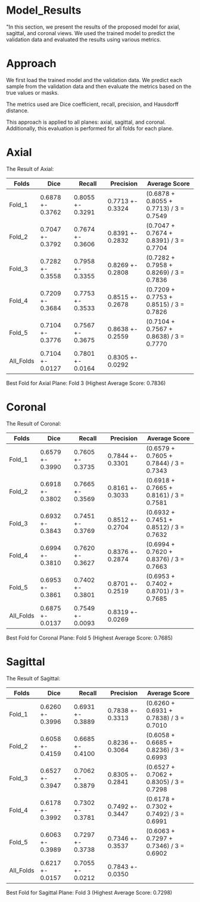 # Model_Results

"In this section, we present the results of the proposed model for axial, sagittal, and coronal views. We used the trained model to predict the validation data and evaluated the results using various metrics.

# Approach

We first load the trained model and the validation data. We predict each sample from the validation data and then evaluate the metrics based on the true values or masks.

The metrics used are Dice coefficient, recall, precision, and Hausdorff distance.

This approach is applied to all planes: axial, sagittal, and coronal. Additionally, this evaluation is performed for all folds for each plane.

# Axial

The Result of Axial: 



|      Folds    |      Dice      |       Recall    |   Precision    |             Average Score             |
| ------------- | -------------- | --------------- | ---------------|---------------------------------------|
|     Fold_1    |0.6878 +- 0.3762|0.8055 +- 0.3291 |0.7713 +- 0.3324|(0.6878 + 0.8055 + 0.7713) / 3 = 0.7549|
|     Fold_2    |0.7047 +- 0.3792|0.7674 +- 0.3606 |0.8391 +- 0.2832|(0.7047 + 0.7674 + 0.8391) / 3 = 0.7704|
|     Fold_3    |0.7282 +- 0.3558|0.7958 +- 0.3355 |0.8269 +- 0.2808|(0.7282 + 0.7958 + 0.8269) / 3 = 0.7836|
|     Fold_4    |0.7209 +- 0.3684|0.7753 +- 0.3533 |0.8515 +- 0.2678|(0.7209 + 0.7753 + 0.8515) / 3 = 0.7826|
|     Fold_5    |0.7104 +- 0.3776|0.7567 +- 0.3675 |0.8638 +- 0.2559|(0.7104 + 0.7567 + 0.8638) / 3 = 0.7770|
|   All_Folds   |0.7104 +- 0.0127|0.7801 +- 0.0164 |0.8305 +- 0.0292|                                       |


Best Fold for Axial Plane: Fold 3 (Highest Average Score: 0.7836)




# Coronal

The Result of Coronal: 



|      Folds    |      Dice      |       Recall    |   Precision    |             Average Score             |
| ------------- | -------------- | --------------- | ---------------|---------------------------------------|
|     Fold_1    |0.6579 +- 0.3990|0.7605 +- 0.3735 |0.7844 +- 0.3301|(0.6579 + 0.7605 + 0.7844) / 3 = 0.7343|
|     Fold_2    |0.6918 +- 0.3802|0.7665 +- 0.3569 |0.8161 +- 0.3033|(0.6918 + 0.7665 + 0.8161) / 3 = 0.7581|
|     Fold_3    |0.6932 +- 0.3843|0.7451 +- 0.3769 |0.8512 +- 0.2704|(0.6932 + 0.7451 + 0.8512) / 3 = 0.7632|
|     Fold_4    |0.6994 +- 0.3810|0.7620 +- 0.3627 |0.8376 +- 0.2874|(0.6994 + 0.7620 + 0.8376) / 3 = 0.7663|
|     Fold_5    |0.6953 +- 0.3861|0.7402 +- 0.3801 |0.8701 +- 0.2519|(0.6953 + 0.7402 + 0.8701) / 3 = 0.7685|
|   All_Folds   |0.6875 +- 0.0137|0.7549 +- 0.0093 |0.8319 +- 0.0269|                                       |
           

Best Fold for Coronal Plane: Fold 5 (Highest Average Score: 0.7685)



# Sagittal

The Result of Sagittal: 



|      Folds    |      Dice      |       Recall    |   Precision    |             Average Score             |
| ------------- | -------------- | --------------- | ---------------|---------------------------------------|
|     Fold_1    |0.6260 +- 0.3996|0.6931 +- 0.3889 |0.7838 +- 0.3313|(0.6260 + 0.6931 + 0.7838) / 3 = 0.7010|
|     Fold_2    |0.6058 +- 0.4159|0.6685 +- 0.4100 |0.8236 +- 0.3064|(0.6058 + 0.6685 + 0.8236) / 3 = 0.6993|
|     Fold_3    |0.6527 +- 0.3947|0.7062 +- 0.3879 |0.8305 +- 0.2841|(0.6527 + 0.7062 + 0.8305) / 3 = 0.7298|
|     Fold_4    |0.6178 +- 0.3992|0.7302 +- 0.3781 |0.7492 +- 0.3447|(0.6178 + 0.7302 + 0.7492) / 3 = 0.6991|
|     Fold_5    |0.6063 +- 0.3989|0.7297 +- 0.3738 |0.7346 +- 0.3537|(0.6063 + 0.7297 + 0.7346) / 3 = 0.6902|
|   All_Folds   |0.6217 +- 0.0157|0.7055 +- 0.0212 |0.7843 +- 0.0350|                                       |


Best Fold for Sagittal Plane: Fold 3 (Highest Average Score: 0.7298)

